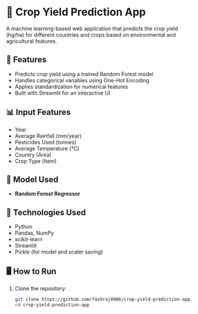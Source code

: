 # 🌾 Crop Yield Prediction App

A machine learning-based web application that predicts the crop yield (hg/ha) for different countries and crops based on environmental and agricultural features.

## 🚀 Features

- Predicts crop yield using a trained Random Forest model
- Handles categorical variables using One-Hot Encoding
- Applies standardization for numerical features
- Built with Streamlit for an interactive UI

## 📊 Input Features

- Year
- Average Rainfall (mm/year)
- Pesticides Used (tonnes)
- Average Temperature (°C)
- Country (Area)
- Crop Type (Item)

## 🧠 Model Used

- **Random Forest Regressor**

## 🧪 Technologies Used

- Python
- Pandas, NumPy
- scikit-learn
- Streamlit
- Pickle (for model and scaler saving)

## 🖥️ How to Run

1. Clone the repository:

   ```bash
   git clone https://github.com/Yashraj0906/crop-yield-prediction-app.git
   cd crop-yield-prediction-app
